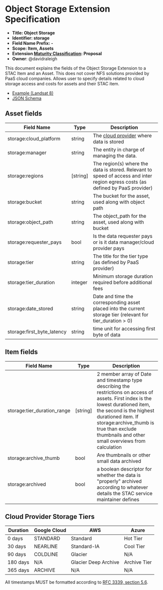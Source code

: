 # Object Storage Extension Specification

- **Title: Object Storage**
- **Identifier: storage**
- **Field Name Prefix: -**
- **Scope: Item, Assets**
- **Extension [Maturity Classification](../README.md#extension-maturity): Proposal**
- **Owner**: @davidraleigh

This document explains the fields of the Object Storage Extension to a STAC Item and an Asset. This does not cover NFS solutions provided by PaaS cloud companies. Allows user to specify details related to cloud storage access and costs for assets and their STAC item.

- [Example (Landsat 8)](examples/example-landsat8.json)
- [JSON Schema](json-schema/schema.json)

## Asset fields

| Field Name  | Type   | Description |
| ----------- | ------ | ----------- |
| storage:cloud_platform        | string    | The [cloud provider](#providers) where data is stored |
| storage:manager               | string    | The entity in charge of managing the data. |
| storage:regions               | [string]  | The region(s) where the data is stored. Relevant to speed of access and inter region egress costs (as defined by PaaS provider) |
| storage:bucket                | string    | The bucket for the asset, used along with object path |
| storage:object_path           | string    | The object_path for the asset, used along with bucket |
| storage:requester_pays        | bool      | Is the data requester pays or is it data manager/cloud provider pays |
| storage:tier                  | string    | The title for the tier type (as defined by PaaS provider) |
| storage:tier_duration         | integer   | Minimum storage duration required before additional fees |
| storage:date_stored           | string    | Date and time the corresponding asset placed into the current storage tier (relevant for tier_duration > 0) |
| storage:first_byte_latency    | string    | time unit for accessing first byte of data |

## Item fields

| Field Name  | Type   | Description |
| ----------- | ------ | ----------- |
| storage:tier_duration_range   | [string]  | 2 member array of Date and timestamp type describing the restrictions on access of assets. First index is the lowest durationed item, the second is the highest durationed item. If storage:archive_thumb is true than exclude thumbnails and other small overviews from calculation |
| storage:archive_thumb         | bool      | Are thumbnails or other small data archived |
| storage:archived              | bool      | a boolean descriptor for whether the data is "properly" archived according to whatever details the STAC service maintainer defines

## Cloud Provider Storage Tiers

| Duration      | Google Cloud  | AWS                   | Azure         |
| ------------- | ------------- | --------------------- | ------------- |
| 0 days        | STANDARD      | Standard              | Hot Tier |
| 30 days       | NEARLINE      | Standard-IA           | Cool Tier |
| 90 days       | COLDLINE      | Glacier               | N/A |
| 180 days      | N/A           | Glacier Deep Archive  | Archive Tier |
| 365 days      | ARCHIVE       | N/A                   | N/A |


All timestamps MUST be formatted according to [RFC 3339, section 5.6](https://tools.ietf.org/html/rfc3339#section-5.6).